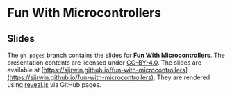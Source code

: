 # Fun With Microcontrollers

## Slides

The `gh-pages` branch contains the slides for **Fun With Microcontrollers**. The presentation contents are licensed under [CC-BY-4.0](https://creativecommons.org/licenses/by/4.0/). The slides are available at [https://sjirwin.github.io/fun-with-microcontrollers](https://sjirwin.github.io/fun-with-microcontrollers). They are rendered using [reveal.js](https://revealjs.com) via GitHub pages.
